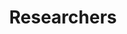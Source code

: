 ---
layout: member
title: Researchers
name: "Christina von Flach"
nickname: "chrisflach"
role: "Research Group Leader"
photo: /assets/images/members/christina-flach.png
social_links:
- name: Email
  url: "flach@ufba.br"
- name: Website
  url: "https://christinaflach.github.io/"
- name: Twitter
  url: "chrisflach"
- name: GitHub
  url: "christinaflach"
- name: Google Scholar
  url: "https://scholar.google.com.br/citations?user=E0wk3kMAAAAJ"
- name: ORCID
  url: "https://orcid.org/0000-0001-5172-9641"
bio: "I am a Professor at the Institute of Computing of the Federal University of Bahia since 1990. I hold a PhD degree in Computer Science from the Catholic University of Rio de Janeiro, Brazil (2004), supervised by Prof. Carlos Lucena. In 2019, I took a sabbatical leave at Catholic University of Rio de Janeiro, Brazil. In 2019, I took a sabbatical leave at Faculty of Computer Science, University of Namur, Belgium. Currently, I am on a sabbatical leave at Universidade de São Paulo (USP), Brazil."
research_interests:
  - Technical and social aspects of open source software ecosystems
  - Software evolution
  - Software architecture
  - Software engineering education
  - Open Science
  - Research software sustainability
education:
- degree: "Ph.D. in Computer Science"
  institution: "Catholic University of Rio de Janeiro, Brazil"
  year: "2004"
- degree: "M.Sc. in Computer Science"
  institution: "State University of Campinas, Brazil"
  year: "1992"
- degree: "B.Sc. in Computer Science"
  institution: "Federal University of Bahia, Brazil"
  year: "1987"
current_research: "Currently I am working with..."
---